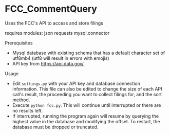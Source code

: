 # FCC_CommentQuery
Uses the FCC's API to access and store filings

requires modules:
json
requests
mysql.connector

Prerequisites

- Mysql database with existing schema that has a default character set of utf8mb4 (utf8 will result in errors with emojis)
- API key from https://api.data.gov/

Usage

- Edit ```settings.py``` with your API key and database connection information. This file can also be edited to change the size of each API call's result, the proceeding you want to collect filings for, and the sort method.
- Execute ```python fcc.py```. This will continue until interrupted or there are no results left.
- If interrupted, running the program again will resume by querying the highest value in the database and modifying the offset. To restart, the database must be dropped or truncated.
